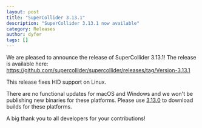 ```yaml
---
layout: post
title: "SuperCollider 3.13.1"
description: "SuperCollider 3.13.1 now available"
category: Releases
author: dyfer
tags: []
---
```


We are pleased to announce the release of SuperCollider 3.13.1! The release is available here: https://github.com/supercollider/supercollider/releases/tag/Version-3.13.1

This release fixes HID support on Linux.

There are no functional updates for macOS and Windows and we won't be publishing new binaries for these platforms. Please use [3.13.0](https://github.com/supercollider/supercollider/releases/tag/Version-3.13.0) to download builds for these platforms.

A big thank you to all developers for your contributions!
